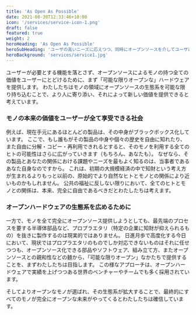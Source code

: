 ```yaml
---
title: 'As Open As Possible'
date: 2021-08-30T12:33:46+10:00
icon: '/services/service-icon-1.png'
draft: false
featured: true
weight: 2
heroHeading: 'As Open As Possible'
heroSubHeading: 'ユーザの高いニーズに応えつつ、同時にオープンソースを介してユーザにより多くの価値を還元し、その生態系を拡大する'
heroBackground: 'services/service1.jpg'
---
```


ユーザーが必要とする機能を落とさず、オープンソースによるモノの持つ全ての価値をユーザーにとどけるために、まず「可能な限りオープンな」ハードウェアを提供します。
わたしたちはモノの領域にオープンソースの生態系を可能な限り持ち込むことで、より人に寄り添い、それによって新しい価値を提供できると考えています。



### モノの本来の価値をユーザーが全て享受できる社会

例えば、現在手元にあるほとんどの製品は、その中身がブラックボックス化しています。
ここで、もし誰もがその製品の中身や個々の歴史を自由に知れたり、また自由に分解・コピー・再利用できれるとすると、そのモノを利用する全てのヒトの可能性はさらに広がっていきます（もちろん、あなたも）。
なぜなら、その製品とあなたの関係における課題やニーズを最もよく知るのは、当事者であるあなた自身なのですから。
これは、初期の大規模経済の中で知財という考え方が生まれるよりもっと以前の、原始的でより自然なヒトとモノとの関係により近いものかもしれません。
公共の福祉に反しない限りにおいて、全てのヒトとモノとの関係は、本来、完全に自由であるべきだとわたしたちは考えます。

### オープンハードウェアの生態系を広めるために

一方で、モノを全て完全にオープンソース提供しようとしても、最先端のプロセスを要する半導体部品など、プロプラエタリ（特定の企業に知財が抑えられるもの）を抜きに製作するのは現実的ではありません。
日進月歩で高度化する今日において、現状ではプロプラエタリのものでしか対応できないものはそれに任せつつも、オープンソース化できる部品やソフトウェア、組み立て方、またオープンソースとの親和性などの麺から、「可能な限りオープン」なかたちで提供することを、まずわたしたちは目指します。
この様なアプローチは、オープンハードウェアで実績を上げつつある世界のベンチャーやチームでも多く採用されています。

そしてよりオープンなモノが選ばれ、その生態系が拡大することで、最終的にすべてのモノが完全にオープンな未来がやってくるとわたしたちは確信しています。









